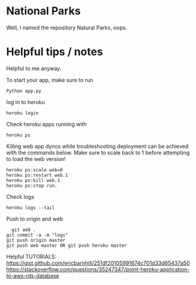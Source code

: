 # National Parks  
Well, I named the repository Natural Parks, oops.



# Helpful tips / notes  
Helpful to me anyway.   

To start your app, make sure to run

	Python app.py  
 
log in to heroku

    heroku login

Check heroku apps running with    

    heroku ps 
    
Killing web app dynos while troubleshooting deployment can be achieved with the commands below. Make sure to scale back to 1 before attempting to load the web version!  

    heroku ps:scale web=0
    heroku ps:restart web.1
    heroku ps:kill web.1
    heroku ps:stop run.

Check logs  
    
    heroku logs --tail
    
Push to origin and web
    
      git add .
	git commit -a -m "logs"
	git push origin master
	git push web master OR git push heroku master


Helpful TUTORIALS:  
https://gist.github.com/ericbarnhill/251df20105991674c701d33d65437a50  
https://stackoverflow.com/questions/35247347/point-heroku-application-to-aws-rds-database

